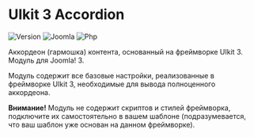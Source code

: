 # UIkit 3 Accordion

![Version](https://img.shields.io/badge/VERSION-1.2.0-0366d6.svg?style=for-the-badge)
![Joomla](https://img.shields.io/badge/joomla-3.7+-1A3867.svg?style=for-the-badge)
![Php](https://img.shields.io/badge/php-5.6+-8892BF.svg?style=for-the-badge)

Аккордеон (гармошка) контента, основанный на фреймворке UIkit 3. Модуль для Joomla! 3.

Модуль содержит все базовые настройки, реализованные в фреймворке UIkit 3, необходимые для вывода полноценного аккордеона.

**Внимание!** Модуль не содержит скриптов и стилей фреймворка, подключите их самостоятельно в вашем шаблоне (подразумевается, что ваш шаблон уже основан на данном фреймворке).
